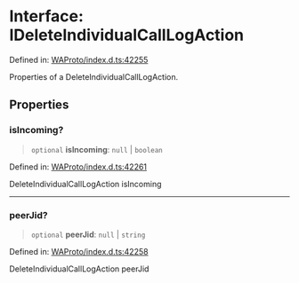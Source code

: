 # Interface: IDeleteIndividualCallLogAction

Defined in: [WAProto/index.d.ts:42255](https://github.com/Fokusdotid/Baileys/blob/eb819228f591f9a29a091aefc3a8c91a38d77089/WAProto/index.d.ts#L42255)

Properties of a DeleteIndividualCallLogAction.

## Properties

### isIncoming?

> `optional` **isIncoming**: `null` \| `boolean`

Defined in: [WAProto/index.d.ts:42261](https://github.com/Fokusdotid/Baileys/blob/eb819228f591f9a29a091aefc3a8c91a38d77089/WAProto/index.d.ts#L42261)

DeleteIndividualCallLogAction isIncoming

***

### peerJid?

> `optional` **peerJid**: `null` \| `string`

Defined in: [WAProto/index.d.ts:42258](https://github.com/Fokusdotid/Baileys/blob/eb819228f591f9a29a091aefc3a8c91a38d77089/WAProto/index.d.ts#L42258)

DeleteIndividualCallLogAction peerJid
